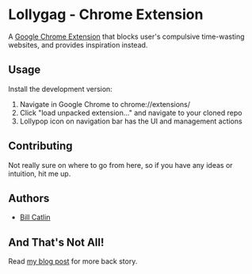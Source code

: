 Lollygag - Chrome Extension
============

A [Google Chrome Extension](https://chrome.google.com/webstore/category/extensions) that blocks user's compulsive time-wasting websites, and provides inspiration instead.


Usage
-----

Install the development version:

1. Navigate in Google Chrome to chrome://extensions/
2. Click "load unpacked extension..." and navigate to your cloned repo
3. Lollypop icon on navigation bar has the UI and management actions

Contributing
------------

Not really sure on where to go from here, so if you have any ideas or intuition, hit me up.

Authors
---

- [Bill Catlin](http://yorkstreetlabs.com)

And That's Not All!
-------------------

Read [my blog post](http://yorkstreetlabs.com/blog/the-internet-is-full-of-distraction-lets-lollygag) for more back story.